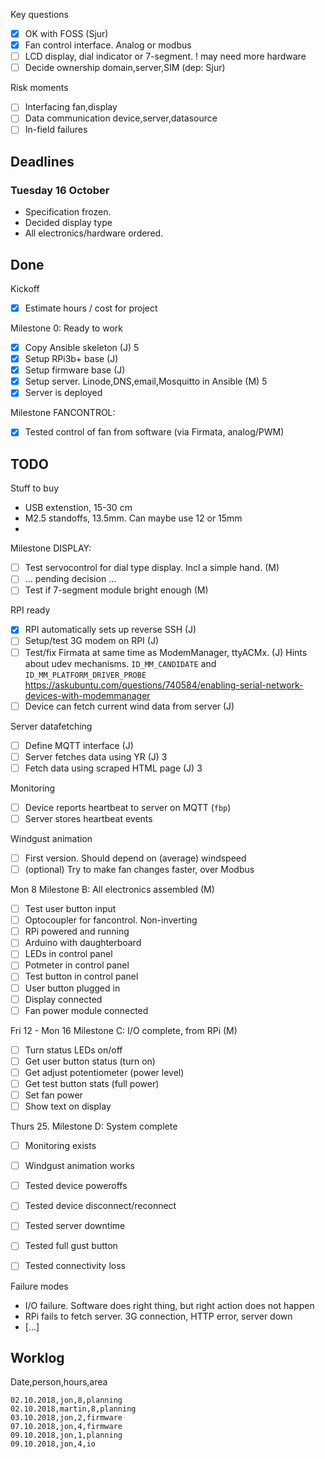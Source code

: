 
Key questions

- [x] OK with FOSS (Sjur)
- [x] Fan control interface. Analog or modbus 
- [ ] LCD display, dial indicator or 7-segment. ! may need more hardware
- [ ] Decide ownership domain,server,SIM (dep: Sjur)

Risk moments

- [ ] Interfacing fan,display
- [ ] Data communication device,server,datasource
- [ ] In-field failures

## Deadlines


### Tuesday 16 October
- Specification frozen.
- Decided display type
- All electronics/hardware ordered.

## Done

Kickoff

- [x] Estimate hours / cost for project

Milestone 0: Ready to work

- [x] Copy Ansible skeleton (J) 5
- [x] Setup RPi3b+ base (J)
- [x] Setup firmware base (J)
- [x] Setup server. Linode,DNS,email,Mosquitto in Ansible (M) 5
- [x] Server is deployed

Milestone FANCONTROL:

- [x] Tested control of fan from software (via Firmata, analog/PWM) 

## TODO

Stuff to buy

* USB extenstion, 15-30 cm
* M2.5 standoffs, 13.5mm. Can maybe use 12 or 15mm
* 

Milestone DISPLAY:

- [ ] Test servocontrol for dial type display. Incl a simple hand. (M)
- [ ] ... pending decision ...
- [ ] Test if 7-segment module bright enough (M)

RPI ready

- [x] RPI automatically sets up reverse SSH (J)
- [ ] Setup/test 3G modem on RPI (J)
- [ ] Test/fix Firmata at same time as ModemManager, ttyACMx. (J)
Hints about udev mechanisms. `ID_MM_CANDIDATE` and `ID_MM_PLATFORM_DRIVER_PROBE`
https://askubuntu.com/questions/740584/enabling-serial-network-devices-with-modemmanager
- [ ] Device can fetch current wind data from server (J)

Server datafetching

- [ ] Define MQTT interface (J)
- [ ] Server fetches data using YR (J) 3
- [ ] Fetch data using scraped HTML page (J) 3

Monitoring

- [ ] Device reports heartbeat to server on MQTT (`fbp`)
- [ ] Server stores heartbeat events

Windgust animation

- [ ] First version. Should depend on (average) windspeed
- [ ] (optional) Try to make fan changes faster, over Modbus

Mon 8
Milestone B: All electronics assembled (M)

- [ ] Test user button input
- [ ] Optocoupler for fancontrol. Non-inverting
- [ ] RPi powered and running
- [ ] Arduino with daughterboard
- [ ] LEDs in control panel
- [ ] Potmeter in control panel
- [ ] Test button in control panel
- [ ] User button plugged in
- [ ] Display connected
- [ ] Fan power module connected

Fri 12 - Mon 16
Milestone C: I/O complete, from RPi (M)

- [ ] Turn status LEDs on/off
- [ ] Get user button status (turn on)
- [ ] Get adjust potentiometer (power level)
- [ ] Get test button stats (full power)
- [ ] Set fan power
- [ ] Show text on display

Thurs 25.
Milestone D: System complete

- [ ] Monitoring exists
- [ ] Windgust animation works
- [ ] Tested device poweroffs
- [ ] Tested device disconnect/reconnect
- [ ] Tested server downtime
- [ ] Tested full gust button
- [ ] Tested connectivity loss


Failure modes

- I/O failure. Software does right thing, but right action does not happen
- RPi fails to fetch server. 3G connection, HTTP error, server down
- [...]

## Worklog

Date,person,hours,area

    02.10.2018,jon,8,planning
    02.10.2018,martin,8,planning
    03.10.2018,jon,2,firmware
    07.10.2018,jon,4,firmware
    09.10.2018,jon,1,planning
    09.10.2018,jon,4,io






